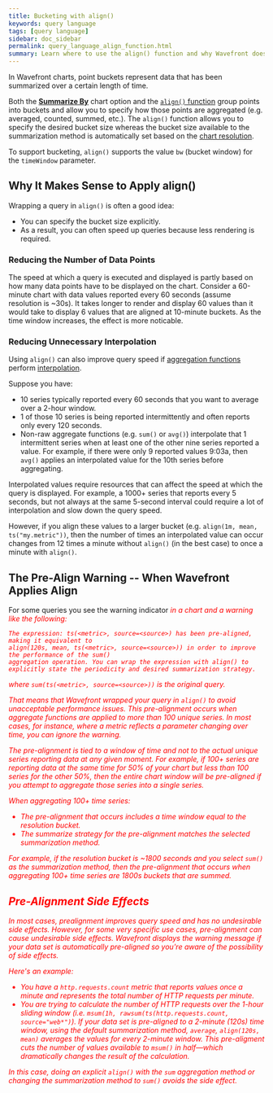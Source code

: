 ```yaml
---
title: Bucketing with align()
keywords: query language
tags: [query language]
sidebar: doc_sidebar
permalink: query_language_align_function.html
summary: Learn where to use the align() function and why Wavefront does pre-alignment.
---
```


In Wavefront charts, point buckets represent data that has been summarized over a certain length of time.

Both the [**Summarize By**](charts.html#general) chart option and the [`align()` function](ts_align.html) group points into buckets and allow you to specify how those points are aggregated (e.g. averaged, counted, summed, etc.).  The `align()` function allows you to specify the desired bucket size whereas the bucket size available to the summarization method is automatically set based on the [chart resolution](charts_customizing.html#charts_resolution).

To support bucketing, `align()` supports the value `bw` (bucket window) for the `timeWindow` parameter.

## Why It Makes Sense to Apply align()

Wrapping a query in `align()` is often a good idea:

- You can specify the bucket size explicitly.
- As a result, you can often speed up queries because less rendering is required.

### Reducing the Number of Data Points
The speed at which a query is executed and displayed is partly based on how many data points have to be displayed on the chart. Consider a 60-minute chart with data values reported every 60 seconds (assume resolution is ~30s). It takes longer to render and display 60 values than it  would take to display 6 values that are aligned at 10-minute buckets. As the time window increases, the effect is more noticable.

### Reducing Unnecessary Interpolation
Using `align()` can also improve query speed if [aggregation functions](query_language_aggregate_functions.html#standard-aggregation-functions-interpolation) perform [interpolation](query_language_discrete_continuous.html#functions-that-use-interpolation-to-create-continuous-data).

Suppose you have:
* 10 series typically reported every 60 seconds that you want to average over a 2-hour window.
* 1 of those 10 series is being reported intermittently and often reports only every 120 seconds.
* Non-raw aggregate functions (e.g. `sum()` or `avg()`) interpolate that 1 intermittent series when at least one of the other nine series reported a value. For example, if there were only 9 reported values 9:03a, then `avg()` applies an interpolated value for the 10th series before aggregating.

Interpolated values require resources that can affect the speed at which the query is displayed. For example, a 1000+ series that reports every 5 seconds, but not always at the same 5-second interval could require a lot of interpolation and slow down the query speed.

However, if you align these values to a larger bucket (e.g. `align(1m, mean, ts("my.metric"))`, then the number of times an interpolated value can occur changes from 12 times a minute without `align()` (in the best case) to once a minute with `align()`.

## The Pre-Align Warning -- When Wavefront Applies Align

For some queries you see the warning indicator <i class="fa-exclamation-triangle fa" style="color: red;"/> in a chart and a warning like the following:

```
The expression: ts(<metric>, source=<source>) has been pre-aligned, making it equivalent to
align(120s, mean, ts(<metric>, source=<source>)) in order to improve the performance of the sum()
aggregation operation. You can wrap the expression with align() to explicitly state the periodicity and desired summarization strategy.
```

where `sum(ts(<metric>, source=<source>))` is the original query.

That means that Wavefront wrapped your query in `align()` to avoid unacceptable performance issues. This pre-alignment occurs when aggregate functions are applied to more than 100 unique series. In most cases, for instance, where a metric reflects a parameter changing over time, you can ignore the warning.

The pre-alignment is tied to a window of time and not to the actual unique series reporting data at any given moment. For example, if 100+ series are reporting data at the same time for 50% of your chart but less than 100 series for the other 50%, then the entire chart window will be pre-aligned if you attempt to aggregate those series into a single series.

When aggregating 100+ time series:
* The pre-alignment that occurs includes a time window equal to the resolution bucket.
* The summarize strategy for the pre-alignment matches the selected summarization method.

For example, if the resolution bucket is ~1800 seconds and you select `sum()` as the summarization method, then the pre-alignment that occurs when aggregating 100+ time series are 1800s buckets that are summed.

## Pre-Alignment Side Effects

In most cases, prealignment improves query speed and has no undesirable side effects. However, for some very specific use cases, pre-alignment can cause undesirable side effects.  Wavefront displays the warning message if your data set is automatically pre-aligned so you're aware of the possibility of side effects.

Here's an example:
* You have a `http.requests.count` metric that reports values once a minute and represents the total number of HTTP requests per minute.
* You are trying to calculate the number of HTTP requests over the 1-hour sliding window (i.e. `msum(1h, rawsum(ts(http.requests.count, source="web*")`).
If your data set is pre-aligned to a 2-minute (120s) time window, using the default summarization method, `average`, `align(120s, mean)` averages the values for every 2-minute window. This pre-aligment cuts the number of values available to `msum()` in half&mdash;which dramatically changes the result of the calculation.

In this case, doing an explicit `align()` with the `sum` aggregation method or changing the summarization method to `sum()` avoids the side effect.
